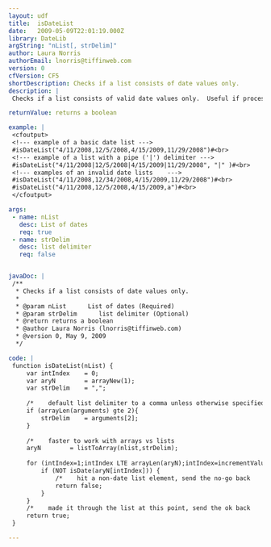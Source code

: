 ```yaml
---
layout: udf
title:  isDateList
date:   2009-05-09T22:01:19.000Z
library: DateLib
argString: "nList[, strDelim]"
author: Laura Norris
authorEmail: lnorris@tiffinweb.com
version: 0
cfVersion: CF5
shortDescription: Checks if a list consists of date values only.
description: |
 Checks if a list consists of valid date values only.  Useful if processing a CSV file and a column requires all fields to be dates.  Based on isNumbericList().

returnValue: returns a boolean

example: |
 <cfoutput>
 <!--- example of a basic date list --->
 #isDateList("4/11/2008,12/5/2008,4/15/2009,11/29/2008")#<br>
 <!--- example of a list with a pipe ('|') delimiter --->
 #isDateList("4/11/2008|12/5/2008|4/15/2009|11/29/2008", "|" )#<br>
 <!--- examples of an invalid date lists    --->
 #isDateList("4/11/2008,12/34/2008,4/15/2009,11/29/2008")#<br>
 #isDateList("4/11/2008,12/5/2008,4/15/2009,a")#<br>
 </cfoutput>

args:
 - name: nList
   desc: List of dates
   req: true
 - name: strDelim
   desc: list delimiter
   req: false


javaDoc: |
 /**
  * Checks if a list consists of date values only.
  * 
  * @param nList      List of dates (Required)
  * @param strDelim      list delimiter (Optional)
  * @return returns a boolean 
  * @author Laura Norris (lnorris@tiffinweb.com) 
  * @version 0, May 9, 2009 
  */

code: |
 function isDateList(nList) {
     var intIndex    = 0;
     var aryN        = arrayNew(1);
     var strDelim    = ",";
 
     /*    default list delimiter to a comma unless otherwise specified            */
     if (arrayLen(arguments) gte 2){
         strDelim    = arguments[2];
     }
   
     /*    faster to work with arrays vs lists                                        */
     aryN        = listToArray(nlist,strDelim);
     
     for (intIndex=1;intIndex LTE arrayLen(aryN);intIndex=incrementValue(intIndex)) {
         if (NOT isDate(aryN[intIndex])) {
             /*    hit a non-date list element, send the no-go back                */
             return false;
         }
     }
     /*    made it through the list at this point, send the ok back                */    
     return true;
 }

---
```


